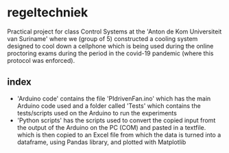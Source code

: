 # regeltechniek

Practical project for class Control Systems at the 'Anton de Kom Universiteit van Suriname' where we (group of 5) constructed a cooling system designed to cool down a cellphone which is being used during the online proctoring exams during the period in the covid-19 pandemic (where this protocol was enforced).

## index

- 'Arduino code' contains the file 'PIdrivenFan.ino' which has the main Arduino code used and a folder called 'Tests' which contains the tests/scripts used on the Arduino to run the experiments
- 'Python scripts' has the scripts used to convert the copied input fromt the output of the Arduino on the PC (COM) and pasted in a textfile.
  which is then copied to an Excel file from which the data is turned into a dataframe, using Pandas library, and plotted with Matplotlib
